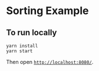 # Sorting Example

## To run locally

```
yarn install
yarn start
```

Then open [`http://localhost:8080/`](http://localhost:8080/).
